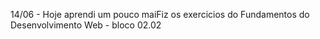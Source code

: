 14/06 - Hoje aprendi um pouco maiFiz os exercicios do Fundamentos do Desenvolvimento Web - bloco 02.02
